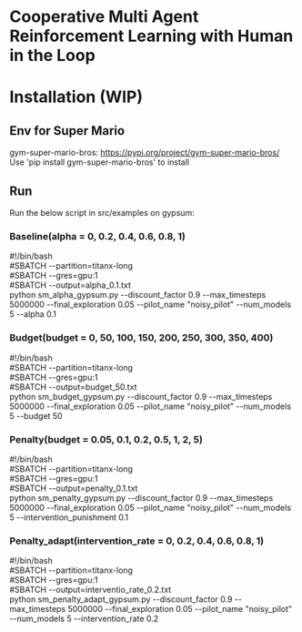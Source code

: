 # Cooperative Multi Agent Reinforcement Learning with Human in the Loop


# Installation (WIP)
## Env for Super Mario 
gym-super-mario-bros: https://pypi.org/project/gym-super-mario-bros/  
Use 'pip install gym-super-mario-bros' to install  

## Run
Run the below script in src/examples on gypsum:  


### Baseline(alpha = 0, 0.2, 0.4, 0.6, 0.8, 1)  
#!/bin/bash    
#SBATCH --partition=titanx-long  
#SBATCH --gres=gpu:1  
#SBATCH --output=alpha_0.1.txt  
python sm_alpha_gypsum.py --discount_factor 0.9 --max_timesteps 5000000 --final_exploration 0.05 --pilot_name "noisy_pilot" --num_models 5 --alpha 0.1

### Budget(budget = 0, 50, 100, 150, 200, 250, 300, 350, 400)  
#!/bin/bash    
#SBATCH --partition=titanx-long  
#SBATCH --gres=gpu:1  
#SBATCH --output=budget_50.txt  
python sm_budget_gypsum.py --discount_factor 0.9 --max_timesteps 5000000 --final_exploration 0.05 --pilot_name "noisy_pilot" --num_models 5 --budget 50


### Penalty(budget = 0.05, 0.1, 0.2, 0.5, 1, 2, 5)  
#!/bin/bash    
#SBATCH --partition=titanx-long  
#SBATCH --gres=gpu:1  
#SBATCH --output=penalty_0.1.txt  
python sm_penalty_gypsum.py --discount_factor 0.9 --max_timesteps 5000000 --final_exploration 0.05 --pilot_name "noisy_pilot" --num_models 5 --intervention_punishment 0.1


### Penalty_adapt(intervention_rate = 0, 0.2, 0.4, 0.6, 0.8, 1)  
#!/bin/bash    
#SBATCH --partition=titanx-long  
#SBATCH --gres=gpu:1  
#SBATCH --output=interventio_rate_0.2.txt  
python sm_penalty_adapt_gypsum.py --discount_factor 0.9 --max_timesteps 5000000 --final_exploration 0.05 --pilot_name "noisy_pilot" --num_models 5 --intervention_rate 0.2